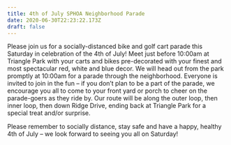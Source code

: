 ```yaml
---
title: 4th of July SPHOA Neighborhood Parade
date: 2020-06-30T22:23:22.173Z
draft: false
---
```

Please join us for a socially-distanced bike and golf cart parade this Saturday in celebration of the 4th of July! Meet just before 10:00am at Triangle Park with your carts and bikes pre-decorated with your finest and most spectacular red, white and blue decor. We will head out from the park promptly at 10:00am for a parade through the neighborhood. Everyone is invited to join in the fun – if you don’t plan to be a part of the parade, we encourage you all to come to your front yard or porch to cheer on the parade-goers as they ride by. Our route will be along the outer loop, then inner loop, then down Ridge Drive, ending back at Triangle Park for a special treat and/or surprise.

Please remember to socially distance, stay safe and have a happy, healthy 4th of July – we look forward to seeing you all on Saturday!